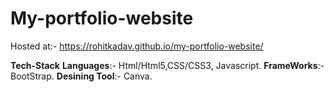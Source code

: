 # My-portfolio-website
Hosted at:- https://rohitkadav.github.io/my-portfolio-website/

**Tech-Stack**
**Languages**:- Html/Html5,CSS/CSS3, Javascript.
**FrameWorks**:-BootStrap.
**Desining Tool**:- Canva.